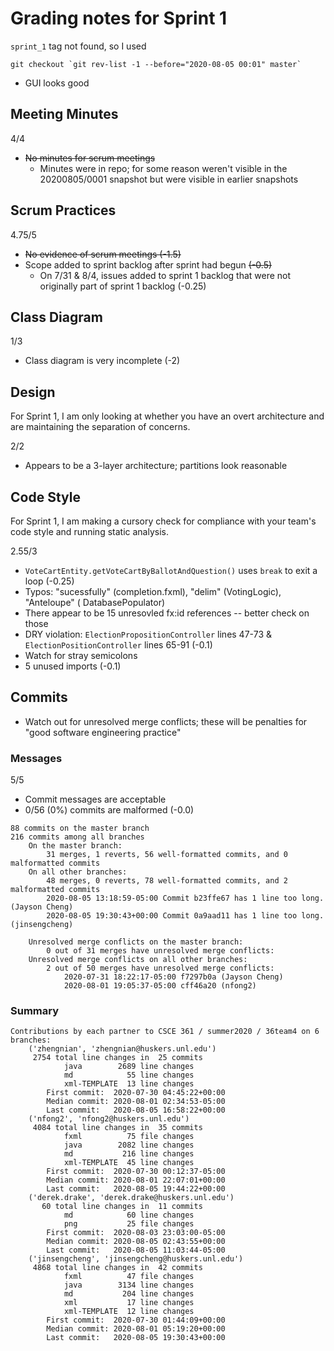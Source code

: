 #   Grading notes for Sprint 1

`sprint_1` tag not found, so I used
```
git checkout `git rev-list -1 --before="2020-08-05 00:01" master`
```

-   GUI looks good

##  Meeting Minutes

4/4

-   ~~No minutes for scrum meetings~~
    -   Minutes were in repo; for some reason weren't visible in the
        20200805/0001 snapshot but were visible in earlier snapshots

##  Scrum Practices

4.75/5

-   ~~No evidence of scrum meetings (-1.5)~~
-   Scope added to sprint backlog after sprint had begun ~~(-0.5)~~
    -   On 7/31 & 8/4, issues added to sprint 1 backlog that were not
        originally part of sprint 1 backlog (-0.25)

##  Class Diagram

1/3

-   Class diagram is very incomplete (-2)

##  Design

For Sprint 1, I am only looking at whether you have an overt architecture and
are maintaining the separation of concerns.

2/2

-   Appears to be a 3-layer architecture; partitions look reasonable

##  Code Style

For Sprint 1, I am making a cursory check for compliance with your team's code
style and running static analysis.

2.55/3

-   `VoteCartEntity.getVoteCartByBallotAndQuestion()` uses `break` to exit a
    loop (-0.25)
-   Typos: "sucessfully" (completion.fxml), "delim" (VotingLogic), "Anteloupe" (
    DatabasePopulator)
-   There appear to be 15 unresovled fx:id references -- better check on those
-   DRY violation: `ElectionPropositionController` lines 47-73 &
    `ElectionPositionController` lines 65-91 (-0.1)
-   Watch for stray semicolons
-   5 unused imports (-0.1)


##  Commits

-   Watch out for unresolved merge conflicts; these will be penalties for "good
    software engineering practice"

### Messages

5/5

-   Commit messages are acceptable
-   0/56 (0%) commits are malformed  (-0.0)
```
88 commits on the master branch
216 commits among all branches
	On the master branch:
		31 merges, 1 reverts, 56 well-formatted commits, and 0 malformatted commits
	On all other branches:
		48 merges, 0 reverts, 78 well-formatted commits, and 2 malformatted commits
		2020-08-05 13:18:59-05:00 Commit b23ffe67 has 1 line too long. (Jayson Cheng)
		2020-08-05 19:30:43+00:00 Commit 0a9aad11 has 1 line too long. (jinsengcheng)

	Unresolved merge conflicts on the master branch:
		0 out of 31 merges have unresolved merge conflicts:
	Unresolved merge conflicts on all other branches:
		2 out of 50 merges have unresolved merge conflicts:
			2020-07-31 18:22:17-05:00 f7297b0a (Jayson Cheng)
			2020-08-01 19:05:37-05:00 cff46a20 (nfong2)
```

### Summary

```
Contributions by each partner to CSCE 361 / summer2020 / 36team4 on 6 branches:
	('zhengnian', 'zhengnian@huskers.unl.edu')
	 2754 total line changes in  25 commits
			java        2689 line changes
			md            55 line changes
			xml-TEMPLATE  13 line changes
		First commit:  2020-07-30 04:45:22+00:00
		Median commit: 2020-08-01 02:34:53-05:00
		Last commit:   2020-08-05 16:58:22+00:00
	('nfong2', 'nfong2@huskers.unl.edu')
	 4084 total line changes in  35 commits
			fxml          75 file changes
			java        2082 line changes
			md           216 line changes
			xml-TEMPLATE  45 line changes
		First commit:  2020-07-30 00:12:37-05:00
		Median commit: 2020-08-01 22:07:01+00:00
		Last commit:   2020-08-05 19:44:22+00:00
	('derek.drake', 'derek.drake@huskers.unl.edu')
	   60 total line changes in  11 commits
			md            60 line changes
			png           25 file changes
		First commit:  2020-08-03 23:03:00-05:00
		Median commit: 2020-08-05 02:43:55+00:00
		Last commit:   2020-08-05 11:03:44-05:00
	('jinsengcheng', 'jinsengcheng@huskers.unl.edu')
	 4868 total line changes in  42 commits
			fxml          47 file changes
			java        3134 line changes
			md           204 line changes
			xml           17 line changes
			xml-TEMPLATE  12 line changes
		First commit:  2020-07-30 01:44:09+00:00
		Median commit: 2020-08-01 05:19:20+00:00
		Last commit:   2020-08-05 19:30:43+00:00
```
